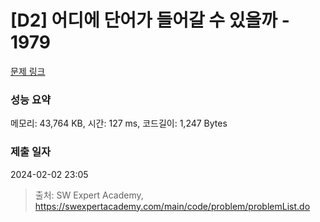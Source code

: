 # [D2] 어디에 단어가 들어갈 수 있을까 - 1979 

[문제 링크](https://swexpertacademy.com/main/code/problem/problemDetail.do?contestProbId=AV5PuPq6AaQDFAUq) 

### 성능 요약

메모리: 43,764 KB, 시간: 127 ms, 코드길이: 1,247 Bytes

### 제출 일자

2024-02-02 23:05



> 출처: SW Expert Academy, https://swexpertacademy.com/main/code/problem/problemList.do
